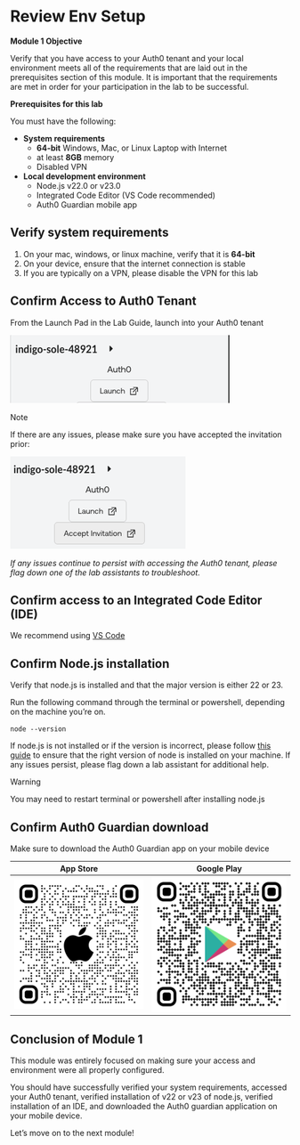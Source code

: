 # Review Env Setup

**Module 1 Objective**

Verify that you have access to your Auth0 tenant and your local environment meets all of the requirements that are laid out in the prerequisites section of this module. It is important that the requirements are met in order for your participation in the lab to be successful.

**Prerequisites for this lab**

You must have the following:
 - **System requirements**
    - **64-bit** Windows, Mac, or Linux Laptop with Internet
    - at least **8GB** memory
    - Disabled VPN
 - **Local development environment**
    - Node.js v22.0 or v23.0
    - Integrated Code Editor (VS Code recommended)
    - Auth0 Guardian mobile app


## Verify system requirements
1. On your mac, windows, or linux machine, verify that it is **64-bit**
2. On your device, ensure that the internet connection is stable
3. If you are typically on a VPN, please disable the VPN for this lab


## Confirm Access to Auth0 Tenant

From the Launch Pad in the Lab Guide, launch into your Auth0 tenant

![Launch Pad](./assets/images/Module01/images/1.png)

> [!NOTE]
>
> If there are any issues, please make sure you have accepted the invitation prior:
>
> ![Invite](./assets/images/Module01/images/2.png)
>
> *If any issues continue to persist with accessing the Auth0 tenant, please flag down one of the lab assistants to troubleshoot.*

## Confirm access to an Integrated Code Editor (IDE)
We recommend using [VS Code](https://code.visualstudio.com/download)

## Confirm Node.js installation
Verify that node.js is installed and that the major version is either 22 or 23.

Run the following command through the terminal or powershell, depending on the machine you’re on.

```
node --version
```

If node.js is not installed or if the version is incorrect, please follow [this guide](https://nodejs.org/en/download/) to ensure that the right version of node is installed on your machine.
If any issues persist, please flag down a lab assistant for additional help.
> [!Warning]
>
> You may need to restart terminal or powershell after installing node.js


## Confirm Auth0 Guardian download
Make sure to download the Auth0 Guardian app on your mobile device

| App Store                                           | Google Play                                           |
| --------------------------------------------------- | ----------------------------------------------------- |
| ![App Store](./assets/images/Module01/images/4.png) | ![Google Play](./assets/images/Module01/images/5.png) |

## Conclusion of Module 1
This module was entirely focused on making sure your access and environment were all properly configured.

You should have successfully verified your system requirements, accessed your Auth0 tenant, verified installation of v22 or v23 of node.js, verified installation of an IDE, and downloaded the Auth0 guardian application on your mobile device.

Let’s move on to the next module!
